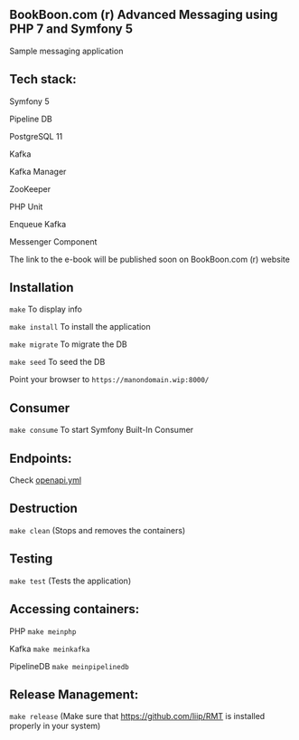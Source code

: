 BookBoon.com (r) Advanced Messaging using PHP 7 and Symfony 5
-------------------------------------------------------------

Sample messaging application


Tech stack:
-----------

Symfony 5

Pipeline DB

PostgreSQL 11

Kafka

Kafka Manager

ZooKeeper

PHP Unit

Enqueue Kafka

Messenger Component


The link to the e-book will be published soon on BookBoon.com (r) website



Installation
--------------

``` make ``` To display info

``` make install ``` To install the application

``` make migrate ``` To migrate the DB

``` make seed ``` To seed the DB

Point your browser to ``` https://manondomain.wip:8000/ ```



Consumer
---------

``` make consume ``` To start Symfony Built-In Consumer



Endpoints:
-----------

Check [openapi.yml](openapi.yml)



Destruction
--------------

``` make clean ``` (Stops and removes the containers)



Testing
---------

``` make test ``` (Tests the application)


Accessing containers:
----------------------

PHP ``` make meinphp ```

Kafka ``` make meinkafka ```

PipelineDB ``` make meinpipelinedb ```


Release Management:
--------------------

``` make release ``` (Make sure that https://github.com/liip/RMT is installed properly in your system)